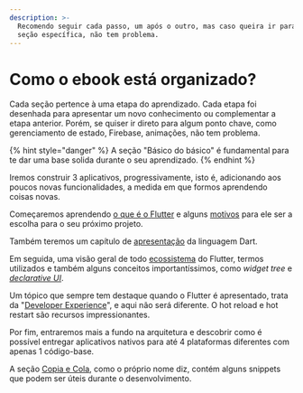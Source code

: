 ```yaml
---
description: >-
  Recomendo seguir cada passo, um após o outro, mas caso queira ir para uma
  seção específica, não tem problema.
---
```


# Como o ebook está organizado?

Cada seção pertence à uma etapa do aprendizado. Cada etapa foi desenhada para apresentar um novo conhecimento ou complementar a etapa anterior. Porém, se quiser ir direto para algum ponto chave, como gerenciamento de estado, Firebase, animações, não tem problema. 

{% hint style="danger" %}
A seção "Básico do básico" é fundamental para te dar uma base solida durante o seu aprendizado.
{% endhint %}

Iremos construir 3 aplicativos, progressivamente, isto é, adicionando aos poucos novas funcionalidades, a medida em que formos aprendendo coisas novas.

Começaremos aprendendo [o que é o Flutter](o-que-e-flutter.md) e alguns [motivos](por-que-o-flutter.md) para ele ser a escolha para o seu próximo projeto.

Também teremos um capítulo de [apresentação](dart-nao-tenha-medo.md) da linguagem Dart.

Em seguida, uma visão geral de todo [ecossistema](visao-geral.md) do Flutter, termos utilizados e também alguns conceitos importantíssimos, como _widget tree_ e [_declarative UI_](https://flutter.dev/docs/get-started/flutter-for/declarative).

Um tópico que sempre tem destaque quando o Flutter é apresentado, trata da "[Developer Experience](developer-experience.md)", e aqui não será diferente. O hot reload e hot restart são recursos impressionantes.

Por fim, entraremos mais a fundo na arquitetura e descobrir como é possível entregar aplicativos nativos para até 4 plataformas diferentes com apenas 1 código-base.

A seção [Copia e Cola](copia-e-cola/so.md), como o próprio nome diz, contém alguns snippets que podem ser úteis durante o desenvolvimento. 



